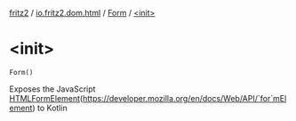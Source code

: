 [fritz2](../../index.md) / [io.fritz2.dom.html](../index.md) / [Form](index.md) / [&lt;init&gt;](./-init-.md)

# &lt;init&gt;

`Form()`

Exposes the JavaScript [HTMLFormElement](https://kotlinlang.org/api/latest/jvm/stdlib/org.w3c.dom/-h-t-m-l-form-element/index.html)(https://developer.mozilla.org/en/docs/Web/API/`for`mElement) to Kotlin

